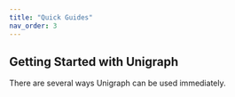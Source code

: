 ```yaml
---
title: "Quick Guides"
nav_order: 3
---
```


## Getting Started with Unigraph

There are several ways Unigraph can be used immediately.
